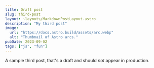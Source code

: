 ```yaml
---
title: Draft post
slug: third-post
layout: ~layouts/MarkdownPostLayout.astro
description: "My third post"
image:
  url: "https://docs.astro.build/assets/arc.webp"
  alt: "Thumbnail of Astro arcs."
pubDate: 2023-09-02
tags: ["js", "fun"]
---
```


A sample third post, that's a draft and should _not_ appear in production.
